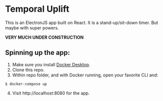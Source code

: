 # Temporal Uplift
This is an ElectronJS app built on React. It is a stand-up/sit-down timer. But maybe with super powers.

**VERY MUCH UNDER CONSTRUCTION**

## Spinning up the app:

1. Make sure you install [Docker Desktop](https://www.docker.com/products/docker-desktop).
2. Clone this repo.
3. Within repo folder, and with Docker running, open your favorite CLI and:
```
$ docker-compose up
```
4. Visit http://localhost:8080 for the app.
